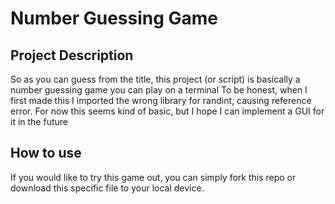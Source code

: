 # Number Guessing Game

## Project Description
So as you can guess from the title, this project (or script) is basically a number guessing game you can play on a terminal
To be honest, when I first made this I imported the wrong library for randint, causing reference error.
For now this seems kind of basic, but I hope I can implement a GUI for it in the future

## How to use
If you would like to try this game out, you can simply fork this repo or download this specific file to your local device.
